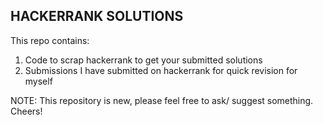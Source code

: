 ## HACKERRANK SOLUTIONS

This repo contains:
1. Code to scrap hackerrank to get your submitted solutions
2. Submissions I have submitted on hackerrank for quick revision for myself

NOTE: This repository is new, please feel free to ask/ suggest something. Cheers!